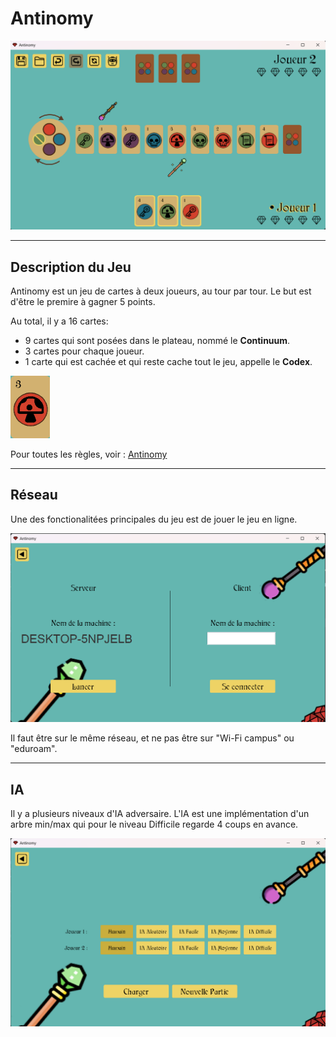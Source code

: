 # Antinomy

![Jeu](./res/Readme%20Images/Jeu.png)
***

## Description du Jeu

Antinomy est un jeu de cartes à deux joueurs, au tour par tour. Le but est d'être le premire à gagner 5 points. 

Au total, il y a 16 cartes:
- 9 cartes qui sont posées dans le plateau, nommé le **Continuum**.
- 3 cartes pour chaque joueur.
- 1 carte qui est cachée et qui reste cache tout le jeu, appelle le **Codex**.

![carte](./res/Readme%20Images/Image%20Carte.png)

Pour toutes les règles, voir : [Antinomy](https://cdn.1j1ju.com/medias/e0/cb/94-antinomy-rulebook.pdf)

***


## Réseau
Une des fonctionalitées principales du jeu est de jouer le jeu en ligne.

![carte](./res/Readme%20Images/Main%20menu%202.png)

Il faut être sur le même réseau, et ne pas être sur "Wi-Fi campus" ou "eduroam".

***

## IA 
Il y a plusieurs niveaux d'IA adversaire. L'IA est une implémentation d'un arbre min/max qui
pour le niveau Difficile regarde 4 coups en avance.

![carte](./res/Readme%20Images/Main%20menu%203.png)
